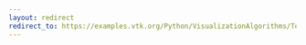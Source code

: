 ```yaml
---
layout: redirect
redirect_to: https://examples.vtk.org/Python/VisualizationAlgorithms/TensorEllipsoids/
---
```

